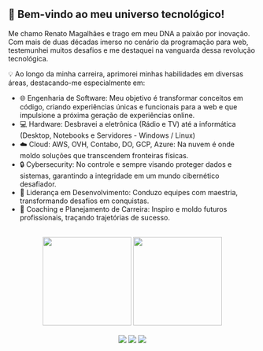 ## 🚀 Bem-vindo ao meu universo tecnológico!

Me chamo Renato Magalhães e trago em meu DNA a paixão por inovação. Com mais de duas décadas imerso no cenário da programação para web, testemunhei muitos desafios e me destaquei na vanguarda dessa revolução tecnológica.

💡 Ao longo da minha carreira, aprimorei minhas habilidades em diversas áreas, destacando-me especialmente em:

- 🌐 Engenharia de Software: Meu objetivo é transformar conceitos em código, criando experiências únicas e funcionais para a web e que impulsione a próxima geração de experiências online.
- 💻 Hardware: Desbravei a eletrônica (Rádio e TV) até a informática (Desktop, Notebooks e Servidores - Windows / Linux)
- ☁️ Cloud: AWS, OVH, Contabo, DO, GCP, Azure: Na nuvem é onde moldo soluções que transcendem fronteiras físicas.
- 🔒 Cybersecurity: No controle e sempre visando proteger dados e sistemas, garantindo a integridade em um mundo cibernético desafiador.
- 👥 Liderança em Desenvolvimento: Conduzo equipes com maestria, transformando desafios em conquistas.
- 🚀 Coaching e Planejamento de Carreira: Inspiro e moldo futuros profissionais, traçando trajetórias de sucesso.

<br>

<!-- GITHUB STATUS -->
<div align="center">
  <img height="180em" src="https://github-readme-stats.vercel.app/api?username=renatomagalhaes&show_icons=true&theme=dark&include_all_commits=true&count_private=true"/>
  <img height="180em" src="https://github-readme-stats.vercel.app/api/top-langs/?username=renatomagalhaes&layout=compact&langs_count=10&theme=dark"/>
  <!-- TEMAS: dark, radical, merko, gruvbox, tokyonight, onedark, cobalt, synthwave, highcontrast, dracula -->
</div>

<br>

<!-- REDES SOCIAIS -->
<div align="center">
  <a href="https://twitter.com/rsmaster" target="_blank"><img src="https://img.shields.io/badge/-Twitter-%23F56040?style=for-the-badge&logo=twitter&logoColor=white" target="_blank"></a>
  <a href="https://instagram.com/renato.s.magalhaes" target="_blank"><img src="https://img.shields.io/badge/-Instagram-%23E4405F?style=for-the-badge&logo=instagram&logoColor=white" target="_blank"></a>
  <a href="https://www.linkedin.com/in/renato-magalhaes/" target="_blank"><img src="https://img.shields.io/badge/-LinkedIn-%230077B5?style=for-the-badge&logo=linkedin&logoColor=white" target="_blank"></a>  
</div>
